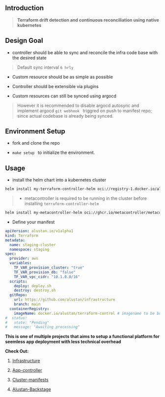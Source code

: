 ## Introduction

> **Terraform drift detection and continuous reconciliation using native kubernetes**

## Design Goal

- controller should be able to sync and reconcile the infra code base with the desired state

>  Default sync interval `6 hrly`

- Custom resource should be as simple as possible

- Controller should be extensible via plugins

- Custom resources can still be synced using argocd

> However it is recommended to disable argocd autosync and implement argocd `git webhook ` triggred on push to manifest repo; since actual codebase is already being synced. 

## Environment Setup

- fork and clone the repo

- `make setup ` to initialize the environment.

## Usage

- install the helm chart into a kubernetes cluster

```sh
helm install my-terraform-controller-helm oci://registry-1.docker.io/alustan/terraform-controller-helm --version <version>
```

> - metacontroller is required to be running in the cluster before installing  `terraform-controller-helm `

 ```sh
helm install my-metacontroller-helm oci://ghcr.io/metacontroller/metacontroller-helm --version <version>
```

- Define your manifest

```yaml
apiVersion: alustan.io/v1alpha1
kind: Terraform
metadata:
  name: staging-cluster
  namespace: staging
spec:
  provider: aws
  variables:
    TF_VAR_provision_cluster: "true"
    TF_VAR_provision_db: "false"
    TF_VAR_vpc_cidr: "10.1.0.0/16"
  scripts:
    deploy: deploy.sh
    destroy: destroy.sh
  gitRepo:
    url: https://github.com/alustan/infrastructure
    branch: main
  containerRegistry:
    imageName: docker.io/alustan/terraform-control # imagename to be built by the controller
#  status:
#   state: "Pending"
#   message: "Awaiting processing"
```

**This is one of multiple projects that aims to setup a functional platform for seemless app deployment with less technical overhead**

**Check Out:**

1. [Infrastructure](https://github.com/alustan/infrastructure)

2. [App-controller](https://github.com/alustan/app-controller)

3. [Cluster-manifests](https://github.com/alustan/cluster-manifests)

4. [Alustan-Backstage](https://github.com/alustan/backstage)
